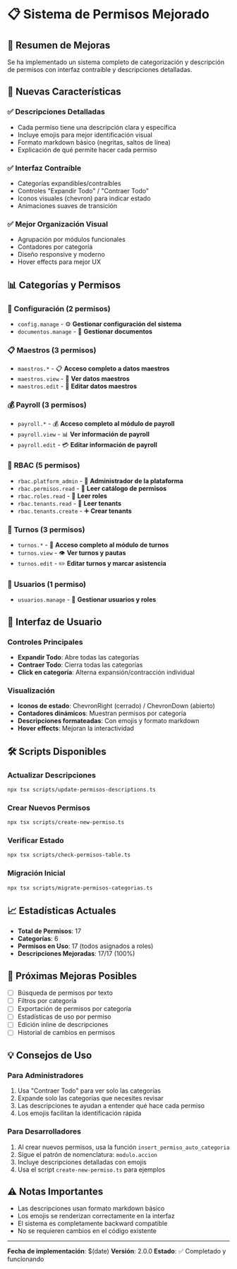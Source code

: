 # 📋 Sistema de Permisos Mejorado

## 🎯 **Resumen de Mejoras**

Se ha implementado un sistema completo de categorización y descripción de permisos con interfaz contraíble y descripciones detalladas.

## 🚀 **Nuevas Características**

### ✅ **Descripciones Detalladas**
- Cada permiso tiene una descripción clara y específica
- Incluye emojis para mejor identificación visual
- Formato markdown básico (negritas, saltos de línea)
- Explicación de qué permite hacer cada permiso

### ✅ **Interfaz Contraíble**
- Categorías expandibles/contraíbles
- Controles "Expandir Todo" / "Contraer Todo"
- Iconos visuales (chevron) para indicar estado
- Animaciones suaves de transición

### ✅ **Mejor Organización Visual**
- Agrupación por módulos funcionales
- Contadores por categoría
- Diseño responsive y moderno
- Hover effects para mejor UX

## 📊 **Categorías y Permisos**

### 🔧 **Configuración (2 permisos)**
- `config.manage` - ⚙️ **Gestionar configuración del sistema**
- `documentos.manage` - 📄 **Gestionar documentos**

### 📋 **Maestros (3 permisos)**
- `maestros.*` - 📋 **Acceso completo a datos maestros**
- `maestros.view` - 👀 **Ver datos maestros**
- `maestros.edit` - 🔧 **Editar datos maestros**

### 💰 **Payroll (3 permisos)**
- `payroll.*` - 💰 **Acceso completo al módulo de payroll**
- `payroll.view` - 📊 **Ver información de payroll**
- `payroll.edit` - 💳 **Editar información de payroll**

### 👑 **RBAC (5 permisos)**
- `rbac.platform_admin` - 👑 **Administrador de la plataforma**
- `rbac.permisos.read` - 📖 **Leer catálogo de permisos**
- `rbac.roles.read` - 👥 **Leer roles**
- `rbac.tenants.read` - 🏢 **Leer tenants**
- `rbac.tenants.create` - ➕ **Crear tenants**

### 🔄 **Turnos (3 permisos)**
- `turnos.*` - 🔑 **Acceso completo al módulo de turnos**
- `turnos.view` - 👁️ **Ver turnos y pautas**
- `turnos.edit` - ✏️ **Editar turnos y marcar asistencia**

### 👤 **Usuarios (1 permiso)**
- `usuarios.manage` - 👤 **Gestionar usuarios y roles**

## 🎨 **Interfaz de Usuario**

### **Controles Principales**
- **Expandir Todo**: Abre todas las categorías
- **Contraer Todo**: Cierra todas las categorías
- **Click en categoría**: Alterna expansión/contracción individual

### **Visualización**
- **Iconos de estado**: ChevronRight (cerrado) / ChevronDown (abierto)
- **Contadores dinámicos**: Muestran permisos por categoría
- **Descripciones formateadas**: Con emojis y formato markdown
- **Hover effects**: Mejoran la interactividad

## 🛠️ **Scripts Disponibles**

### **Actualizar Descripciones**
```bash
npx tsx scripts/update-permisos-descriptions.ts
```

### **Crear Nuevos Permisos**
```bash
npx tsx scripts/create-new-permiso.ts
```

### **Verificar Estado**
```bash
npx tsx scripts/check-permisos-table.ts
```

### **Migración Inicial**
```bash
npx tsx scripts/migrate-permisos-categorias.ts
```

## 📈 **Estadísticas Actuales**

- **Total de Permisos**: 17
- **Categorías**: 6
- **Permisos en Uso**: 17 (todos asignados a roles)
- **Descripciones Mejoradas**: 17/17 (100%)

## 🔮 **Próximas Mejoras Posibles**

- [ ] Búsqueda de permisos por texto
- [ ] Filtros por categoría
- [ ] Exportación de permisos por categoría
- [ ] Estadísticas de uso por permiso
- [ ] Edición inline de descripciones
- [ ] Historial de cambios en permisos

## 💡 **Consejos de Uso**

### **Para Administradores**
1. Usa "Contraer Todo" para ver solo las categorías
2. Expande solo las categorías que necesites revisar
3. Las descripciones te ayudan a entender qué hace cada permiso
4. Los emojis facilitan la identificación rápida

### **Para Desarrolladores**
1. Al crear nuevos permisos, usa la función `insert_permiso_auto_categoria`
2. Sigue el patrón de nomenclatura: `modulo.accion`
3. Incluye descripciones detalladas con emojis
4. Usa el script `create-new-permiso.ts` para ejemplos

## ⚠️ **Notas Importantes**

- Las descripciones usan formato markdown básico
- Los emojis se renderizan correctamente en la interfaz
- El sistema es completamente backward compatible
- No se requieren cambios en el código existente

---

**Fecha de implementación**: $(date)
**Versión**: 2.0.0
**Estado**: ✅ Completado y funcionando
